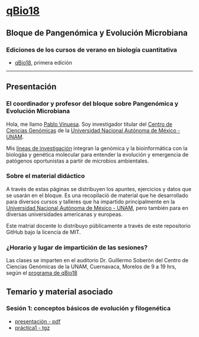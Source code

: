 # [qBio18](http://www.qbio18.mx/)
## Bloque de **Pangen&oacute;mica y Evoluci&oacute;n Microbiana**

### Ediciones de los cursos de verano en biolog&iacute;a cuantitativa
- [qBio18](http://www.qbio18.mx/), primera edici&oacute;n

***
 
## Presentaci&oacute;n

### El coordinador y profesor del bloque sobre **Pangen&oacute;mica y Evoluci&oacute;n Microbiana**
Hola, me llamo [Pablo Vinuesa](http://www.ccg.unam.mx/~vinuesa/). Soy investigador titular del 
[Centro de Ciencias Gen&oacute;micas](http://www.ccg.unam.mx) de la 
[Universidad Nacional Aut&oacute;noma de M&eacute;xico - UNAM](http://www.unam.mx/).

Mis [l&iacute;neas de investigaci&oacute;n](http://www.ccg.unam.mx/~vinuesa/research.html) 
integran la gen&oacute;mica y la bioinform&aacute;tica con la biolog&aacute;a y gen&eacute;tica molecular para entender 
la evoluci&oacute;n y emergencia de pat&oacute;genos oportunistas a partir de microbios ambientales.

### Sobre el material did&aacute;ctico
A trav&eacute;s de estas p&aacute;ginas se distribuyen los apuntes, ejercicios y datos que se usar&aacute;n en el bloque.
Es una recopilaci&oacute; de material que he desarrollado para diversos cursos y talleres que ha impartido principalmente en la [Universidad Nacional Aut&oacute;noma de M&eacute;xico - UNAM](https://www.unam.mx/), pero tambi&eacute;n para en diversas universidades americanas y europeas.
  
Este matrial docente lo distribuyo p&uacute;blicamente a trav&eacute;s de este repositorio GitHub bajo la licencia de MIT.

### ¿Horario y lugar de impartici&oacute;n de las sesiones?
Las clases se imparten en el auditorio Dr. Guillermo Sober&oacute;n del Centro de Ciencias Gen&oacute;micas de la UNAM, Cuernavaca, Morelos
de 9 a 19 hrs, seg&uacute;n el [programa de qBio18](http://www.qbio18.mx/qBio18_programa.pdf)


## Temario y material asociado

### Sesi&oacute;n 1: conceptos b&aacute;sicos de evoluci&oacute;n y filogen&eacute;tica
- [presentaci&oacute;n - pdf](https://vinuesa.github.io/qbio/sesion1/qBio18_sesion1_intro2phyloinfo.pdf)
- [pr&aacute;ctica1 - tgz](https://vinuesa.github.io/qbio/sesion1/practica1.tgz)
